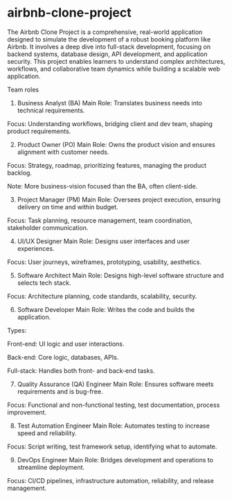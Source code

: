 # airbnb-clone-project
The Airbnb Clone Project is a comprehensive, real-world application designed to simulate the development of a robust booking platform like Airbnb. It involves a deep dive into full-stack development, focusing on backend systems, database design, API development, and application security. This project enables learners to understand complex architectures, workflows, and collaborative team dynamics while building a scalable web application.

Team roles
1. Business Analyst (BA)
Main Role: Translates business needs into technical requirements.

Focus: Understanding workflows, bridging client and dev team, shaping product requirements.

2. Product Owner (PO)
Main Role: Owns the product vision and ensures alignment with customer needs.

Focus: Strategy, roadmap, prioritizing features, managing the product backlog.

Note: More business-vision focused than the BA, often client-side.

3. Project Manager (PM)
Main Role: Oversees project execution, ensuring delivery on time and within budget.

Focus: Task planning, resource management, team coordination, stakeholder communication.

4. UI/UX Designer
Main Role: Designs user interfaces and user experiences.

Focus: User journeys, wireframes, prototyping, usability, aesthetics.

5. Software Architect
Main Role: Designs high-level software structure and selects tech stack.

Focus: Architecture planning, code standards, scalability, security.

6. Software Developer
Main Role: Writes the code and builds the application.

Types:

Front-end: UI logic and user interactions.

Back-end: Core logic, databases, APIs.

Full-stack: Handles both front- and back-end tasks.

7. Quality Assurance (QA) Engineer
Main Role: Ensures software meets requirements and is bug-free.

Focus: Functional and non-functional testing, test documentation, process improvement.

8. Test Automation Engineer
Main Role: Automates testing to increase speed and reliability.

Focus: Script writing, test framework setup, identifying what to automate.

9. DevOps Engineer
Main Role: Bridges development and operations to streamline deployment.

Focus: CI/CD pipelines, infrastructure automation, reliability, and release management.
